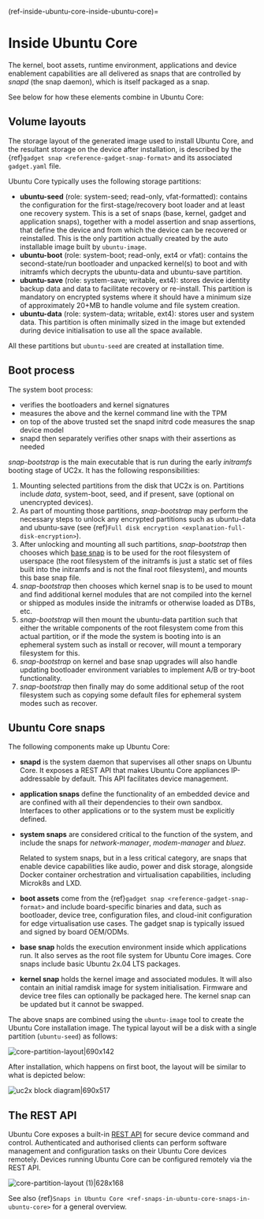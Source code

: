 (ref-inside-ubuntu-core-inside-ubuntu-core)=
# Inside Ubuntu Core

The kernel, boot assets, runtime environment, applications and device enablement capabilities are all delivered as snaps that are controlled by _snapd_ (the snap daemon), which is itself packaged as a snap.

See below for how these elements combine in Ubuntu Core:

## Volume layouts

The storage layout of the generated image used to install Ubuntu Core, and the resultant storage on the device after installation, is described by the {ref}`gadget snap <reference-gadget-snap-format>` and its associated `gadget.yaml` file.

Ubuntu Core typically uses the following storage partitions:

* **ubuntu-seed** (role: system-seed; read-only, vfat-formatted): contains the configuration for the first-stage/recovery boot loader and at least one recovery system. This is a set of snaps (base, kernel, gadget and application snaps), together with a model assertion and snap assertions, that define the device and from which the device can be recovered or reinstalled. This is the only partition actually created by the auto installable image built by `ubuntu-image`.
* **ubuntu-boot** (role: system-boot; read-only, ext4 or vfat): contains the second-state/run bootloader and unpacked kernel(s) to boot and with initramfs which decrypts the ubuntu-data and ubuntu-save partition.
* **ubuntu-save** (role: system-save; writable, ext4): stores device identity backup data and data to facilitate recovery or re-install. This partition is mandatory on encrypted systems where it should have a minimum size of approximately 20+MB to handle volume and file system creation.
* **ubuntu-data** (role: system-data; writable, ext4): stores user and system data. This partition is often minimally sized in the image but extended during device initialisation to use all the space available.

All these partitions but `ubuntu-seed` are created at installation time.

## Boot process

The system boot process:

* verifies the bootloaders and kernel signatures
* measures the above and the kernel command line with the TPM
* on top of the above trusted set the snapd initrd code measures the snap device model
* snapd then separately verifies other snaps with their assertions as needed

*snap-bootstrap* is the main executable that is run during the early _initramfs_ booting stage of UC2x. It has the following responsibilities:

1. Mounting selected partitions from the disk that UC2x is on. Partitions include _data_, system-boot, seed, and if present, save (optional on unencrypted devices).
1. As part of mounting those partitions, *snap-bootstrap* may perform the necessary steps to unlock any encrypted partitions such as ubuntu-data and ubuntu-save (see {ref}`Full disk encryption <explanation-full-disk-encryption>`).
1. After unlocking and mounting all such partitions, *snap-bootstrap* then chooses which [base snap](https://snapcraft.io/docs/base-snaps) is to be used for the root filesystem of userspace (the root filesystem of the initramfs is just a static set of files built into the initramfs and is not the final root filesystem), and mounts this base snap file.
1. *snap-bootstrap* then chooses which kernel snap is to be used to mount and find additional kernel modules that are not compiled into the kernel or shipped as modules inside the initramfs or otherwise loaded as DTBs, etc.
1. *snap-bootstrap* will then mount the ubuntu-data partition such that either the writable components of the root filesystem come from this actual partition, or if the mode the system is booting into is an ephemeral system such as install or recover, will mount a temporary filesystem for this.
1. *snap-bootstrap* on kernel and base snap upgrades will also handle updating bootloader environment variables to implement A/B or try-boot functionality.
1. *snap-bootstrap* then finally may do some additional setup of the root filesystem such as copying some default files for ephemeral system modes such as recover.

## Ubuntu Core snaps 

The following components make up Ubuntu Core:
- **snapd** is the system daemon that supervises all other snaps on Ubuntu Core. It exposes a REST API that makes Ubuntu Core appliances IP-addressable by default. This API facilitates device management.

- **application snaps** define the functionality of an embedded device and are confined with all their dependencies to their own sandbox. Interfaces to other applications or to the system must be explicitly defined.

- **system snaps** are considered critical to the function of the system, and include the snaps for _network-manager_, _modem-manager_ and _bluez_.

  Related to system snaps, but in a less critical category, are snaps that enable device capabilities like audio, power and disk storage, alongside Docker container orchestration and virtualisation capabilities, including Microk8s and LXD.

- **boot assets**  come from the {ref}`gadget snap <reference-gadget-snap-format>` and include board-specific binaries and data, such as bootloader, device tree, configuration files, and cloud-init configuration for edge virtualisation use cases. The gadget snap is typically issued and signed by board OEM/ODMs.

- **base snap** holds the execution environment inside which applications run. It also serves as the root file system for Ubuntu Core images. Core snaps include basic Ubuntu 2x.04 LTS packages.

- **kernel snap** holds the kernel image and associated modules. It will also contain an initial ramdisk image for system initialisation. Firmware and device tree files can optionally be packaged here. The kernel snap can be updated but it cannot be swapped.

The above snaps are combined using the `ubuntu-image` tool to create the Ubuntu Core installation image. The typical layout will be a disk with a single partition (`ubuntu-seed`) as follows:

![core-partition-layout|690x142](https://assets.ubuntu.com/v1/4f857fca-uc-diag-02.png) 

After installation, which happens on first boot, the layout will be similar to what is depicted below:

![uc2x block diagram|690x517](https://assets.ubuntu.com/v1/033c55fb-uc-diag-03.png) 

## The REST API

Ubuntu Core exposes a built-in [REST API](https://snapcraft.io/docs/snapd-api) for secure device command and control. Authenticated and authorised clients can perform software management and configuration tasks on their Ubuntu Core devices remotely. Devices running Ubuntu Core can be configured remotely via the REST API.

![core-partition-layout (1)|628x168](https://assets.ubuntu.com/v1/e9bba730-uc-diag-01.png) 

See also {ref}`Snaps in Ubuntu Core <ref-snaps-in-ubuntu-core-snaps-in-ubuntu-core>` for a general overview.



